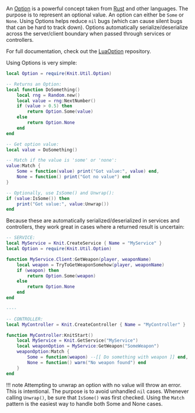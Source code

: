 An [Option](https://github.com/AtollStudios/Knit/blob/main/src/Util/Option.lua) is a powerful concept taken from [Rust](https://doc.rust-lang.org/std/option/index.html) and other languages. The purpose is to represent an optional value. An option can either be `Some` or `None`. Using Options helps reduce `nil` bugs (which can cause silent bugs that can be hard to track down). Options automatically serialize/deserialize across the server/client boundary when passed through services or controllers.

For full documentation, check out the [LuaOption](https://github.com/Sleitnick/LuaOption) repository.

Using Options is very simple:

```lua
local Option = require(Knit.Util.Option)

-- Returns an Option:
local function DoSomething()
	local rng = Random.new()
	local value = rng:NextNumber()
	if (value > 0.5) then
		return Option.Some(value)
	else
		return Option.None
	end
end

-- Get option value:
local value = DoSomething()

-- Match if the value is 'some' or 'none':
value:Match {
	Some = function(value) print("Got value:", value) end,
	None = function() print("Got no value") end
}

-- Optionally, use IsSome() and Unwrap():
if (value:IsSome()) then
	print("Got value:", value:Unwrap())
end
```

Because these are automatically serialized/deserialized in services and controllers, they work great in cases where a returned result is uncertain:

```lua
-- SERVICE:
local MyService = Knit.CreateService { Name = "MyService" }
local Option = require(Knit.Util.Option)

function MyService.Client:GetWeapon(player, weaponName)
	local weapon = TryToGetWeaponSomehow(player, weaponName)
	if (weapon) then
		return Option.Some(weapon)
	else
		return Option.None
	end
end

----

-- CONTROLLER:
local MyController = Knit.CreateController { Name = "MyController" }

function MyController:KnitStart()
	local MyService = Knit.GetService("MyService")
	local weaponOption = MyService:GetWeapon("SomeWeapon")
	weaponOption:Match {
		Some = function(weapon) --[[ Do something with weapon ]] end,
		None = function() warn("No weapon found") end
	}
end
```

!!! note
	Attempting to unwrap an option with no value will throw an error. This is intentional. The purpose is to avoid unhandled `nil` cases. Whenever calling `Unwrap()`, be sure that `IsSome()` was first checked. Using the `Match` pattern is the easiest way to handle both Some and None cases.